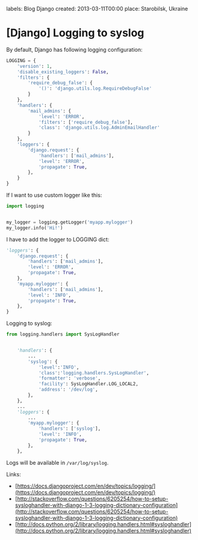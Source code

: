 labels: Blog
        Django
created: 2013-03-11T00:00
place: Starobilsk, Ukraine

# [Django] Logging to syslog

By default, Django has following logging configuration:
```python
LOGGING = {
    'version': 1,
    'disable_existing_loggers': False,
    'filters': {
        'require_debug_false': {
            '()': 'django.utils.log.RequireDebugFalse'
        }
    },
    'handlers': {
        'mail_admins': {
            'level': 'ERROR',
            'filters': ['require_debug_false'],
            'class': 'django.utils.log.AdminEmailHandler'
        }
    },
    'loggers': {
        'django.request': {
            'handlers': ['mail_admins'],
            'level': 'ERROR',
            'propagate': True,
        },
    }
}
```

If I want to use custom logger like this:
```python
import logging


my_logger = logging.getLogger('myapp.mylogger')
my_logger.info('Hi!')
```

I have to add the logger to LOGGING dict:
```python
'loggers': {
    'django.request': {
        'handlers': ['mail_admins'],
        'level': 'ERROR',
        'propagate': True,
    },
    'myapp.mylogger': {
        'handlers': ['mail_admins'],
        'level': 'INFO',
        'propagate': True,
    },
}
```

Logging to syslog:
```python
from logging.handlers import SysLogHandler


    'handlers': {
        ...
        'syslog': {
            'level':'INFO',
            'class':'logging.handlers.SysLogHandler',
            'formatter': 'verbose',
            'facility': SysLogHandler.LOG_LOCAL2,
            'address': '/dev/log',
        },
    },
    ...
    'loggers': {
        ...
        'myapp.mylogger': {
            'handlers': ['syslog'],
            'level': 'INFO',
            'propagate': True,
        },
    },
```

Logs will be available in ```/var/log/syslog```.

Links:

- [https://docs.djangoproject.com/en/dev/topics/logging/](https://docs.djangoproject.com/en/dev/topics/logging/)
- [http://stackoverflow.com/questions/6205254/how-to-setup-sysloghandler-with-django-1-3-logging-dictionary-configuration](http://stackoverflow.com/questions/6205254/how-to-setup-sysloghandler-with-django-1-3-logging-dictionary-configuration)
- [http://docs.python.org/2/library/logging.handlers.html#sysloghandler](http://docs.python.org/2/library/logging.handlers.html#sysloghandler)
